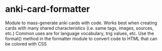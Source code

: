# anki-card-formatter
Module to mass-generate anki cards with code. Works best when creating cards with many shared characteristics (i.e. same tags, images, sources, etc.) 
Common uses are for language vocabulary, trig values, etc.
Use the format() method in the formatter module to convert code to HTML that can be colored with CSS